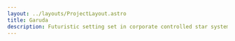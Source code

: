 ```yaml
---
layout: ../layouts/ProjectLayout.astro
title: Garuda
description: F﻿uturistic setting set in corporate controlled star systems.
---
```

